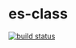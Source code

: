 es-class
========

[![build status](https://secure.travis-ci.org/WebReflection/es-class.png)](http://travis-ci.org/WebReflection/es-class)

